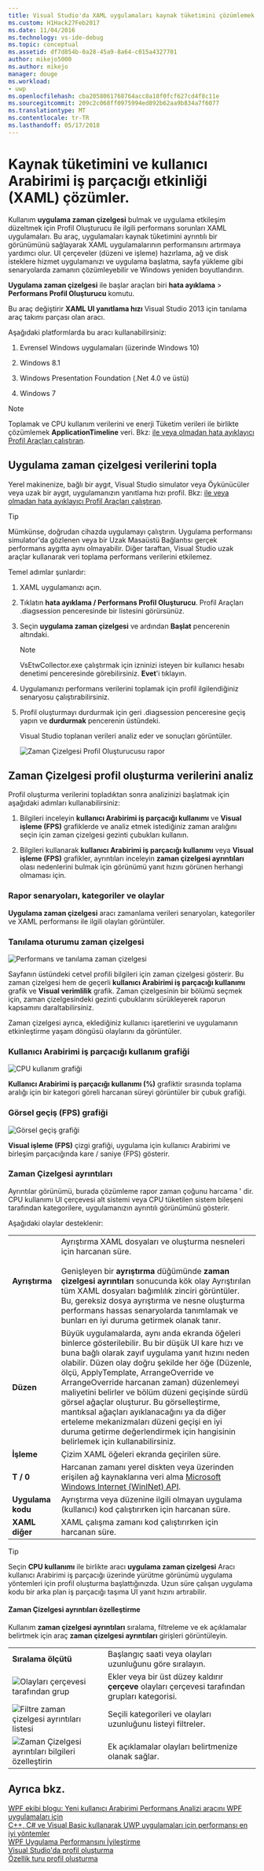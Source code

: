 ```yaml
---
title: Visual Studio'da XAML uygulamaları kaynak tüketimini çözümlemek | Microsoft Docs
ms.custom: H1Hack27Feb2017
ms.date: 11/04/2016
ms.technology: vs-ide-debug
ms.topic: conceptual
ms.assetid: df7d854b-0a28-45a9-8a64-c015a4327701
author: mikejo5000
ms.author: mikejo
manager: douge
ms.workload:
- uwp
ms.openlocfilehash: cba2058061768764acc8a18f0fcf627cd4f8c11e
ms.sourcegitcommit: 209c2c068ff0975994ed892b62aa9b834a7f6077
ms.translationtype: MT
ms.contentlocale: tr-TR
ms.lasthandoff: 05/17/2018
---
```

# <a name="analyze-resource-consumption-and-ui-thread-activity-xaml"></a>Kaynak tüketimini ve kullanıcı Arabirimi iş parçacığı etkinliği (XAML) çözümler.
Kullanım **uygulama zaman çizelgesi** bulmak ve uygulama etkileşim düzeltmek için Profil Oluşturucu ile ilgili performans sorunları XAML uygulamaları. Bu araç, uygulamaları kaynak tüketimini ayrıntılı bir görünümünü sağlayarak XAML uygulamalarının performansını artırmaya yardımcı olur. UI çerçeveler (düzeni ve işleme) hazırlama, ağ ve disk isteklere hizmet uygulamanızı ve uygulama başlatma, sayfa yükleme gibi senaryolarda zamanın çözümleyebilir ve Windows yeniden boyutlandırın.  
  
 **Uygulama zaman çizelgesi** ile başlar araçları biri **hata ayıklama** > **Performans Profil Oluşturucu** komutu.  
  
 Bu araç değiştirir **XAML UI yanıtlama hızı** Visual Studio 2013 için tanılama araç takımı parçası olan aracı.  
  
 Aşağıdaki platformlarda bu aracı kullanabilirsiniz:  
  
1.  Evrensel Windows uygulamaları (üzerinde Windows 10)  
  
2.  Windows 8.1  
  
4.  Windows Presentation Foundation (.Net 4.0 ve üstü)  
  
5.  Windows 7  
  
> [!NOTE]
>  Toplamak ve CPU kullanım verilerini ve enerji Tüketim verileri ile birlikte çözümlemek **ApplicationTimeline** veri. Bkz: [ile veya olmadan hata ayıklayıcı Profil Araçları çalıştıran](../profiling/running-profiling-tools-with-or-without-the-debugger.md).
  
##  <a name="BKMK_Collect_Timeline_data_for_your_app"></a> Uygulama zaman çizelgesi verilerini topla  
 Yerel makinenize, bağlı bir aygıt, Visual Studio simulator veya Öykünücüler veya uzak bir aygıt, uygulamanızın yanıtlama hızı profil. Bkz: [ile veya olmadan hata ayıklayıcı Profil Araçları çalıştıran](../profiling/running-profiling-tools-with-or-without-the-debugger.md).
  
> [!TIP]
>  Mümkünse, doğrudan cihazda uygulamayı çalıştırın. Uygulama performansı simulator'da gözlenen veya bir Uzak Masaüstü Bağlantısı gerçek performans aygıtta aynı olmayabilir. Diğer taraftan, Visual Studio uzak araçlar kullanarak veri toplama performans verilerini etkilemez.  
  
 Temel adımlar şunlardır:  
  
1.  XAML uygulamanızı açın.  
  
2.  Tıklatın **hata ayıklama / Performans Profil Oluşturucu**. Profil Araçları .diagsession penceresinde bir listesini görürsünüz.  
  
3.  Seçin **uygulama zaman çizelgesi** ve ardından **Başlat** pencerenin altındaki.  
  
    > [!NOTE]
    >  VsEtwCollector.exe çalıştırmak için izninizi isteyen bir kullanıcı hesabı denetimi penceresinde görebilirsiniz. **Evet**'i tıklayın.  
  
4.  Uygulamanızı performans verilerini toplamak için profil ilgilendiğiniz senaryosu çalıştırabilirsiniz.  
  
5.  Profil oluşturmayı durdurmak için geri .diagsession penceresine geçiş yapın ve **durdurmak** pencerenin üstündeki.  
  
     Visual Studio toplanan verileri analiz eder ve sonuçları görüntüler.  
  
     ![Zaman Çizelgesi Profil Oluşturucusu rapor](../profiling/media/timeline_base.png "TIMELINE_Base")  
  
##  <a name="BKMK_Analyze_Timeline_profiling_data"></a> Zaman Çizelgesi profil oluşturma verilerini analiz  
 Profil oluşturma verilerini topladıktan sonra analizinizi başlatmak için aşağıdaki adımları kullanabilirsiniz:  
  
1.  Bilgileri inceleyin **kullanıcı Arabirimi iş parçacığı kullanımı** ve **Visual işleme (FPS)** grafiklerde ve analiz etmek istediğiniz zaman aralığını seçin için zaman çizelgesi gezinti çubukları kullanın.  
  
2.  Bilgileri kullanarak **kullanıcı Arabirimi iş parçacığı kullanımı** veya **Visual işleme (FPS)** grafikler, ayrıntıları inceleyin **zaman çizelgesi ayrıntıları** olası nedenlerini bulmak için görünümü yanıt hızını görünen herhangi olmaması için.  
  
###  <a name="BKMK_Report_scenarios_categories_and_events"></a> Rapor senaryoları, kategoriler ve olaylar  
 **Uygulama zaman çizelgesi** aracı zamanlama verileri senaryoları, kategoriler ve XAML performansı ile ilgili olayları görüntüler.  
  
###  <a name="BKMK_Diagnostic_session_timeline"></a> Tanılama oturumu zaman çizelgesi  
 ![Performans ve tanılama zaman çizelgesi](../profiling/media/diaghub_timelinewithusermarks.png "DIAGHUB_TimelineWithUserMarks")  
  
 Sayfanın üstündeki cetvel profili bilgileri için zaman çizelgesi gösterir. Bu zaman çizelgesi hem de geçerli **kullanıcı Arabirimi iş parçacığı kullanımı** grafik ve **Visual verimlilik** grafik. Zaman çizelgesinin bir bölümü seçmek için, zaman çizelgesindeki gezinti çubuklarını sürükleyerek raporun kapsamını daraltabilirsiniz.  
  
 Zaman çizelgesi ayrıca, eklediğiniz kullanıcı işaretlerini ve uygulamanın etkinleştirme yaşam döngüsü olaylarını da görüntüler.  
  
###  <a name="BKMK_UI_thread_utilization_graph"></a> Kullanıcı Arabirimi iş parçacığı kullanım grafiği  
 ![CPU kullanım grafiği](../profiling/media/timeline_cpuutilization.png "TIMELINE_CpuUtilization")  
  
 **Kullanıcı Arabirimi iş parçacığı kullanımı (%)** grafiktir sırasında toplama aralığı için bir kategori göreli harcanan süreyi görüntüler bir çubuk grafiği.  
  
###  <a name="BKMK_Visual_throughput_FPS_graph"></a> Görsel geçiş (FPS) grafiği  
 ![Görsel geçiş grafiği](../profiling/media/timeline_visualthroughput.png "TIMELINE_VisualThroughput")  
  
 **Visual işleme (FPS)** çizgi grafiği, uygulama için kullanıcı Arabirimi ve birleşim parçacığında kare / saniye (FPS) gösterir.  
  
###  <a name="BKMK_Timeline_details_"></a> Zaman Çizelgesi ayrıntıları  
 Ayrıntılar görünümü, burada çözümleme rapor zaman çoğunu harcama ' dir. CPU kullanımı UI çerçevesi alt sistemi veya CPU tüketilen sistem bileşeni tarafından kategorilere, uygulamanızın ayrıntılı görünümünü gösterir.  
  
 Aşağıdaki olaylar desteklenir:  
  
|||  
|-|-|  
|**Ayrıştırma**|Ayrıştırma XAML dosyaları ve oluşturma nesneleri için harcanan süre.<br /><br /> Genişleyen bir **ayrıştırma** düğümünde **zaman çizelgesi ayrıntıları** sonucunda kök olay Ayrıştırılan tüm XAML dosyaları bağımlılık zinciri görüntüler. Bu, gereksiz dosya ayrıştırma ve nesne oluşturma performans hassas senaryolarda tanımlamak ve bunları en iyi duruma getirmek olanak tanır.|  
|**Düzen**|Büyük uygulamalarda, aynı anda ekranda öğeleri binlerce gösterilebilir. Bu bir düşük UI kare hızı ve buna bağlı olarak zayıf uygulama yanıt hızını neden olabilir. Düzen olay doğru şekilde her öğe (Düzenle, ölçü, ApplyTemplate, ArrangeOverride ve ArrangeOverride harcanan zaman) düzenlemeyi maliyetini belirler ve bölüm düzeni geçişinde sürdü görsel ağaçlar oluşturur. Bu görselleştirme, mantıksal ağaçları ayıklanacağını ya da diğer erteleme mekanizmaları düzeni geçişi en iyi duruma getirme değerlendirmek için hangisinin belirlemek için kullanabilirsiniz.|  
|**İşleme**|Çizim XAML öğeleri ekranda geçirilen süre.|  
|**T / 0**|Harcanan zamanı yerel diskten veya üzerinden erişilen ağ kaynaklarına veri alma [Microsoft Windows Internet (WinINet) API](https://msdn.microsoft.com/en-us/library/windows/desktop/aa385331.aspx).|  
|**Uygulama kodu**|Ayrıştırma veya düzenine ilgili olmayan uygulama (kullanıcı) kod çalıştırırken için harcanan süre.|  
|**XAML diğer**|XAML çalışma zamanı kod çalıştırırken için harcanan süre.|  
  
> [!TIP]
>  Seçin **CPU kullanımı** ile birlikte aracı **uygulama zaman çizelgesi** Aracı kullanıcı Arabirimi iş parçacığı üzerinde yürütme görünümü uygulama yöntemleri için profil oluşturma başlattığınızda. Uzun süre çalışan uygulama kodu bir arka plan iş parçacığı taşıma UI yanıt hızını artırabilir.  
  
####  <a name="BKMK_Customizing_Timeline_details_"></a> Zaman Çizelgesi ayrıntıları özelleştirme  
 Kullanım **zaman çizelgesi ayrıntıları** sıralama, filtreleme ve ek açıklamalar belirtmek için araç **zaman çizelgesi ayrıntıları** girişleri görüntüleyin.  
  
|||  
|-|-|  
|**Sıralama ölçütü**|Başlangıç saati veya olayları uzunluğunu göre sıralayın.|  
|![Olayları çerçevesi tarafından grup](../profiling/media/timeline_groupbyframes.png "TIMELINE_GroupByFrames")|Ekler veya bir üst düzey kaldırır **çerçeve** olayları çerçevesi tarafından grupları kategorisi.|  
|![Filtre zaman çizelgesi ayrıntıları listesi](../profiling/media/timeline_filter.png "TIMELINE_Filter")|Seçili kategorileri ve olayları uzunluğunu listeyi filtreler.|  
|![Zaman Çizelgesi ayrıntıları bilgileri özelleştirin](../profiling/media/timeline_viewsettings.png "TIMELINE_ViewSettings")|Ek açıklamalar olayları belirtmenize olanak sağlar.|  
  
## <a name="see-also"></a>Ayrıca bkz.  
 [WPF ekibi blogu: Yeni kullanıcı Arabirimi Performans Analizi aracını WPF uygulamaları için](http://blogs.msdn.com/b/wpf/archive/2015/01/16/new-ui-performance-analysis-tool-for-wpf-applications.aspx)  
 [C++, C# ve Visual Basic kullanarak UWP uygulamaları için performansı en iyi yöntemler](http://msdn.microsoft.com/en-us/567bcefa-5da5-4e42-a4b8-1358c71adfa2)   
 [WPF Uygulama Performansını İyileştirme](/dotnet/framework/wpf/advanced/optimizing-wpf-application-performance)  
 [Visual Studio'da profil oluşturma](../profiling/index.md)  
 [Özellik turu profil oluşturma](../profiling/profiling-feature-tour.md)
